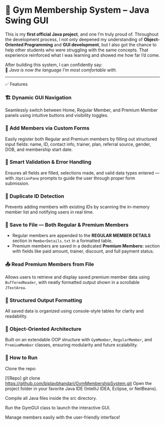 # 📌 Gym Membership System – Java Swing GUI

This is my **first official Java project**, and one I’m truly proud of. Throughout the development process, I not only deepened my understanding of **Object-Oriented Programming** and **GUI development**, but I also got the chance to help other students who were struggling with the same concepts. That experience reinforced what I was learning and showed me how far I’d come.

After building this system, I can confidently say:  
💬 _Java is now the language I’m most comfortable with._

---

 ✅ Features

### 🏗️ Dynamic GUI Navigation  
Seamlessly switch between Home, Regular Member, and Premium Member panels using intuitive buttons and visibility toggles.

### 🧍 Add Members via Custom Forms  
Easily register both Regular and Premium members by filling out structured input fields: name, ID, contact info, trainer, plan, referral source, gender, DOB, and membership start date.

### 🧠 Smart Validation & Error Handling  
Ensures all fields are filled, selections made, and valid data types entered — with `JOptionPane` prompts to guide the user through proper form submission.

### 🚫 Duplicate ID Detection  
Prevents adding members with existing IDs by scanning the in-memory member list and notifying users in real time.

### 💾 Save to File — Both Regular & Premium Members  
- Regular members are appended to the **REGULAR MEMBER DETAILS** section in `MemberDetails.txt` in a formatted table.  
- Premium members are saved in a dedicated **Premium Members:** section with fields like paid amount, trainer, discount, and full payment status.

### 📤 Read Premium Members from File  
Allows users to retrieve and display saved premium member data using `BufferedReader`, with neatly formatted output shown in a scrollable `JTextArea`.

### 📑 Structured Output Formatting  
All saved data is organized using console-style tables for clarity and readability.

### 🧩 Object-Oriented Architecture  
Built on an extendable OOP structure with `GymMember`, `RegularMember`, and `PremiumMember` classes, ensuring modularity and future scalability.



### 🚀 How to Run
Clone the repo:

[![Repo] git clone https://github.com/biplavbhandari/GymMembershipSystem.git
Open the project folder in your favorite Java IDE (IntelliJ IDEA, Eclipse, or NetBeans).

Compile all Java files inside the src directory.

Run the GymGUI class to launch the interactive GUI.

Manage members easily with the user-friendly interface!

